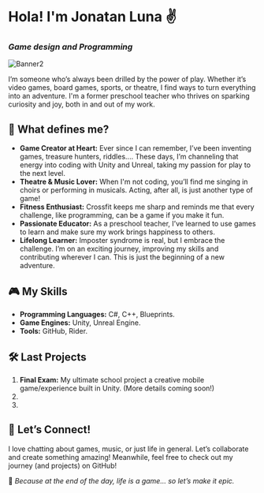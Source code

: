 # Hola! I'm Jonatan Luna ✌

### _**Game design and Programming**_

![Banner2](https://github.com/user-attachments/assets/546ad076-66fd-4543-9f03-b3fc976f76a1)

I’m someone who’s always been drilled by the power of play. Whether it’s video games, board games, sports, or theatre, I find ways to turn everything into an adventure. 
I'm a former preschool teacher who thrives on sparking curiosity and joy, both in and out of my work. 

## 🌟 What defines me?

- **Game Creator at Heart:** Ever since I can remember, I’ve been inventing games, treasure hunters, riddles.... These days, I’m channeling that energy into coding with Unity and Unreal, taking my passion for play to the next level.  
- **Theatre & Music Lover:** When I'm not coding, you’ll find me singing in choirs or performing in musicals. Acting, after all, is just another type of game!  
- **Fitness Enthusiast:** Crossfit keeps me sharp and reminds me that every challenge, like programming, can be a game if you make it fun.  
- **Passionate Educator:** As a preschool teacher, I’ve learned to use games to learn and make sure my work brings happiness to others.  
- **Lifelong Learner:** Imposter syndrome is real, but I embrace the challenge. I’m on an exciting journey, improving my skills and contributing wherever I can. This is just the beginning of a new adventure.

## 🎮 My Skills
- **Programming Languages:** C#, C++, Blueprints.  
- **Game Engines:** Unity, Unreal Engine.  
- **Tools:** GitHub, Rider.  

## 🛠️ Last Projects
1. **Final Exam:** My ultimate school project a creative mobile game/experience built in Unity. (More details coming soon!)  
2.  
3.  

## 🤝 Let’s Connect!
I love chatting about games, music, or just life in general. Let’s collaborate and create something amazing! Meanwhile, feel free to check out my journey (and projects) on GitHub!  

🌟 _Because at the end of the day, life is a game... so let’s make it epic._
